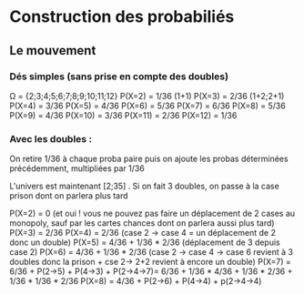 # Construction des probabiliés

## Le mouvement

### Dés simples (sans prise en compte des doubles)

Ω = {2;3;4;5;6;7;8;9;10;11;12}
P(X=2) = 1/36 (1+1)
P(X=3) = 2/36 (1+2;2+1)
P(X=4) = 3/36
P(X=5) = 4/36
P(X=6) = 5/36
P(X=7) = 6/36
P(X=8) = 5/36
P(X=9) = 4/36
P(X=10) = 3/36
P(X=11) = 2/36
P(X=12) = 1/36

### Avec les doubles :

On retire 1/36 à  chaque proba paire puis on ajoute les probas déterminées précédemment, multipliées par 1/36

L'univers est maintenant \[2;35\] . Si on fait 3 doubles, on passe à la case prison dont on parlera plus tard

P(X=2) = 0 (et oui ! vous ne pouvez pas faire un déplacement de 2 cases au monopoly, sauf par les cartes chances dont on parlera aussi plus tard)
P(X=3) = 2/36
P(X=4) = 2/36 (case 2 -> case 4 = un déplacement de 2 donc un double)
P(X=5) = 4/36 + 1/36 \* 2/36 (déplacement de 3 depuis case 2)
P(X=6) = 4/36 + 1/36 \* 2/36 (case 2 -> case 4 -> case 6 revient à 3 doubles donc la prison + cse 2-> 2+2 revient à encore un double)
P(X=7) = 6/36 + P(2->5) + P(4->3) + P(2->4->7)= 6/36 + 1/36 \* 4/36 + 1/36 \* 2/36 + 1/36 \* 1/36 \* 2/36
P(X=8) = 4/36 + P(2->6) + P(4->4) + p(2->4->4)


